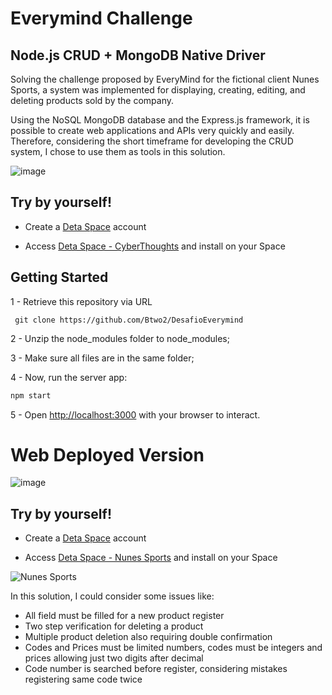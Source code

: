 # Everymind Challenge

##  Node.js CRUD + MongoDB Native Driver

Solving the challenge proposed by EveryMind for the fictional client Nunes Sports, a system was implemented for displaying, creating, editing, and deleting products sold by the company.

Using the NoSQL MongoDB database and the Express.js framework, it is possible to create web applications and APIs very quickly and easily. Therefore, considering the short timeframe for developing the CRUD system, I chose to use them as tools in this solution.

 ![image](https://github.com/Btwo2/DesafioEverymind/assets/110456965/dde424c9-17d8-45ce-b833-d3a50b7cf396)

## Try by yourself!

- Create a [Deta Space](https://deta.space/) account

- Access [Deta Space - CyberThoughts](https://deta.space/discovery/r/bsua4ptrgftbxpan) and install on your Space

## Getting Started

 1 - Retrieve this repository via URL
 
  ```git
   git clone https://github.com/Btwo2/DesafioEverymind
  ```

 2 - Unzip the node_modules folder to node_modules\;
 
 3 - Make sure all files are in the same folder;
 
 4 - Now, run the server app:

  ```cmd
  npm start
  ```

 5 - Open [http://localhost:3000](http://localhost:3000) with your browser to interact.

 # Web Deployed Version

 ![image](https://github.com/Btwo2/DesafioEverymind/assets/110456965/c04c016b-4b64-4b68-ae8a-bc019adc4f4a)

## Try by yourself!

- Create a [Deta Space](https://deta.space/) account

- Access [Deta Space - Nunes Sports](https://deta.space/discovery/r/gr8gc93iasoqsap6) and install on your Space

![Nunes Sports](https://github.com/Btwo2/DesafioEverymind/assets/110456965/982c1acd-3a73-42a6-b68b-f1fcbd711192)

 In this solution, I could consider some issues like:
 - All field must be filled for a new product register
 - Two step verification for deleting a product
 - Multiple product deletion also requiring double confirmation
 - Codes and Prices must be limited numbers, codes must be integers and prices allowing just two digits after decimal
 - Code number is searched before register, considering mistakes registering same code twice
